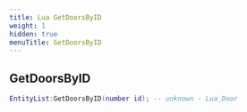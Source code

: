```yaml
---
title: Lua GetDoorsByID
weight: 1
hidden: true
menuTitle: GetDoorsByID
---
```

## GetDoorsByID
```lua
EntityList:GetDoorsByID(number id); -- unknown - Lua_Door
```